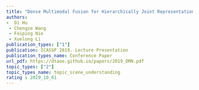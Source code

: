 ```yaml
---  
title: "Dense Multimodal Fusion for Hierarchically Joint Representation"  
authors:  
-  Di Hu
 - Chengze Wang  
 - Feiping Nie  
 - Xuelong Li  
publication_types: ["1"]  
publication: ICASSP 2019. Lecture Presentation   
publication_types_name: Conference Paper  
url_pdf: https://dtaoo.github.io/papers/2019_DMN.pdf  
topic_types: ["2"]
topic_types_name: topic_scene_understanding
rating : 2019_10_01
---  
```

